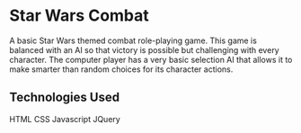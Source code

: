 # Star Wars Combat

A basic Star Wars themed combat role-playing game. This game is balanced with an AI so that victory is possible but challenging with every character. The computer player has a very basic selection AI that allows it to make smarter than random choices for its character actions.

## Technologies Used

HTML
CSS
Javascript
JQuery
